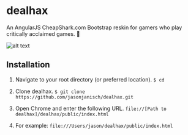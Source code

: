 # dealhax
An AngularJS CheapShark.com Bootstrap reskin for gamers who play critically acclaimed games. :space_invader:

![alt text](http://i.imgur.com/FMxFTQ5.png "dealhax")

## Installation

1. Navigate to your root directory (or preferred location).
`$ cd`

2. Clone dealhax.
`$ git clone https://github.com/jasonjanisch/dealhax.git`

3. Open Chrome and enter the following URL.
`file://[Path to dealhax]/dealhax/public/index.html`

4. For example:
`file:///Users/jason/dealhax/public/index.html`
